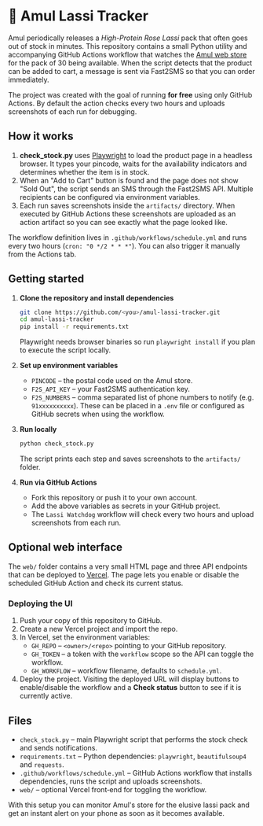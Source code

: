 # 🥤 Amul Lassi Tracker

Amul periodically releases a *High-Protein Rose Lassi* pack that often goes out of stock in minutes. This repository contains a small Python utility and accompanying GitHub Actions workflow that watches the [Amul web store](https://shop.amul.com) for the pack of 30 being available. When the script detects that the product can be added to cart, a message is sent via Fast2SMS so that you can order immediately.

The project was created with the goal of running **for free** using only GitHub Actions. By default the action checks every two hours and uploads screenshots of each run for debugging.

## How it works

1. **check_stock.py** uses [Playwright](https://playwright.dev) to load the product page in a headless browser. It types your pincode, waits for the availability indicators and determines whether the item is in stock.
2. When an "Add to Cart" button is found and the page does not show "Sold Out", the script sends an SMS through the Fast2SMS API. Multiple recipients can be configured via environment variables.
3. Each run saves screenshots inside the `artifacts/` directory. When executed by GitHub Actions these screenshots are uploaded as an action artifact so you can see exactly what the page looked like.

The workflow definition lives in `.github/workflows/schedule.yml` and runs every two hours (`cron: "0 */2 * * *"`). You can also trigger it manually from the Actions tab.

## Getting started

1. **Clone the repository and install dependencies**
   ```bash
   git clone https://github.com/<you>/amul-lassi-tracker.git
   cd amul-lassi-tracker
   pip install -r requirements.txt
   ```
   Playwright needs browser binaries so run `playwright install` if you plan to execute the script locally.

2. **Set up environment variables**
   - `PINCODE` – the postal code used on the Amul store.
   - `F2S_API_KEY` – your Fast2SMS authentication key.
   - `F2S_NUMBERS` – comma separated list of phone numbers to notify (e.g. `91xxxxxxxxxx`).
   These can be placed in a `.env` file or configured as GitHub secrets when using the workflow.

3. **Run locally**
   ```bash
   python check_stock.py
   ```
   The script prints each step and saves screenshots to the `artifacts/` folder.

4. **Run via GitHub Actions**
   - Fork this repository or push it to your own account.
   - Add the above variables as secrets in your GitHub project.
   - The `Lassi Watchdog` workflow will check every two hours and upload screenshots from each run.

## Optional web interface

The `web/` folder contains a very small HTML page and three API endpoints that can be deployed to [Vercel](https://vercel.com). The page lets you enable or disable the scheduled GitHub Action and check its current status.

### Deploying the UI

1. Push your copy of this repository to GitHub.
2. Create a new Vercel project and import the repo.
3. In Vercel, set the environment variables:
   - `GH_REPO` – `<owner>/<repo>` pointing to your GitHub repository.
   - `GH_TOKEN` – a token with the `workflow` scope so the API can toggle the workflow.
   - `GH_WORKFLOW` – workflow filename, defaults to `schedule.yml`.
4. Deploy the project. Visiting the deployed URL will display buttons to enable/disable the workflow and a **Check status** button to see if it is currently active.

## Files

- `check_stock.py` – main Playwright script that performs the stock check and sends notifications.
- `requirements.txt` – Python dependencies: `playwright`, `beautifulsoup4` and `requests`.
- `.github/workflows/schedule.yml` – GitHub Actions workflow that installs dependencies, runs the script and uploads screenshots.
- `web/` – optional Vercel front‑end for toggling the workflow.

With this setup you can monitor Amul's store for the elusive lassi pack and get an instant alert on your phone as soon as it becomes available.
